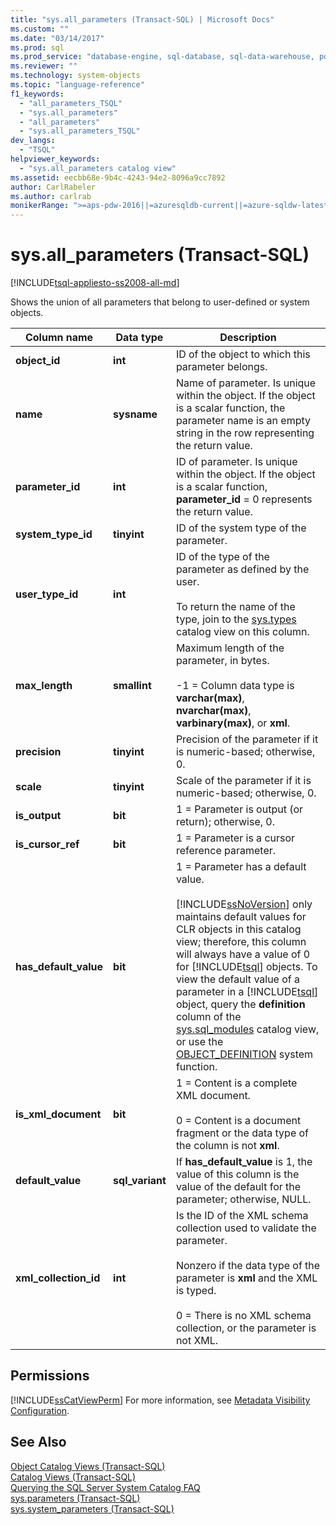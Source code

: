 ```yaml
---
title: "sys.all_parameters (Transact-SQL) | Microsoft Docs"
ms.custom: ""
ms.date: "03/14/2017"
ms.prod: sql
ms.prod_service: "database-engine, sql-database, sql-data-warehouse, pdw"
ms.reviewer: ""
ms.technology: system-objects
ms.topic: "language-reference"
f1_keywords: 
  - "all_parameters_TSQL"
  - "sys.all_parameters"
  - "all_parameters"
  - "sys.all_parameters_TSQL"
dev_langs: 
  - "TSQL"
helpviewer_keywords: 
  - "sys.all_parameters catalog view"
ms.assetid: eecbb68e-9b4c-4243-94e2-8096a9cc7892
author: CarlRabeler
ms.author: carlrab
monikerRange: ">=aps-pdw-2016||=azuresqldb-current||=azure-sqldw-latest||>=sql-server-2016||=sqlallproducts-allversions||>=sql-server-linux-2017||=azuresqldb-mi-current"
---
```

# sys.all_parameters (Transact-SQL)
[!INCLUDE[tsql-appliesto-ss2008-all-md](../../includes/tsql-appliesto-ss2008-all-md.md)]

  Shows the union of all parameters that belong to user-defined or system objects.  
  
|Column name|Data type|Description|  
|-----------------|---------------|-----------------|  
|**object_id**|**int**|ID of the object to which this parameter belongs.|  
|**name**|**sysname**|Name of parameter. Is unique within the object. If the object is a scalar function, the parameter name is an empty string in the row representing the return value.|  
|**parameter_id**|**int**|ID of parameter. Is unique within the object. If the object is a scalar function, **parameter_id** = 0 represents the return value.|  
|**system_type_id**|**tinyint**|ID of the system type of the parameter.|  
|**user_type_id**|**int**|ID of the type of the parameter as defined by the user.<br /><br /> To return the name of the type, join to the [sys.types](../../relational-databases/system-catalog-views/sys-types-transact-sql.md) catalog view on this column.|  
|**max_length**|**smallint**|Maximum length of the parameter, in bytes.<br /><br /> -1 = Column data type is **varchar(max)**, **nvarchar(max)**, **varbinary(max)**, or **xml**.|  
|**precision**|**tinyint**|Precision of the parameter if it is numeric-based; otherwise, 0.|  
|**scale**|**tinyint**|Scale of the parameter if it is numeric-based; otherwise, 0.|  
|**is_output**|**bit**|1 = Parameter is output (or return); otherwise, 0.|  
|**is_cursor_ref**|**bit**|1 = Parameter is a cursor reference parameter.|  
|**has_default_value**|**bit**|1 = Parameter has a default value.<br /><br /> [!INCLUDE[ssNoVersion](../../includes/ssnoversion-md.md)] only maintains default values for CLR objects in this catalog view; therefore, this column will always have a value of 0 for [!INCLUDE[tsql](../../includes/tsql-md.md)] objects. To view the default value of a parameter in a [!INCLUDE[tsql](../../includes/tsql-md.md)] object, query the **definition** column of the [sys.sql_modules](../../relational-databases/system-catalog-views/sys-sql-modules-transact-sql.md) catalog view, or use the [OBJECT_DEFINITION](../../t-sql/functions/object-definition-transact-sql.md) system function.|  
|**is_xml_document**|**bit**|1 = Content is a complete XML document.<br /><br /> 0 = Content is a document fragment or the data type of the column is not **xml**.|  
|**default_value**|**sql_variant**|If **has_default_value** is 1, the value of this column is the value of the default for the parameter; otherwise, NULL.|  
|**xml_collection_id**|**int**|Is the ID of the XML schema collection used to validate the parameter.<br /><br /> Nonzero if the data type of the parameter is **xml** and the XML is typed.<br /><br /> 0 = There is no XML schema collection, or the parameter is not XML.|  
  
## Permissions  
 [!INCLUDE[ssCatViewPerm](../../includes/sscatviewperm-md.md)] For more information, see [Metadata Visibility Configuration](../../relational-databases/security/metadata-visibility-configuration.md).  
  
## See Also  
 [Object Catalog Views &#40;Transact-SQL&#41;](../../relational-databases/system-catalog-views/object-catalog-views-transact-sql.md)   
 [Catalog Views &#40;Transact-SQL&#41;](../../relational-databases/system-catalog-views/catalog-views-transact-sql.md)   
 [Querying the SQL Server System Catalog FAQ](../../relational-databases/system-catalog-views/querying-the-sql-server-system-catalog-faq.md)   
 [sys.parameters &#40;Transact-SQL&#41;](../../relational-databases/system-catalog-views/sys-parameters-transact-sql.md)   
 [sys.system_parameters &#40;Transact-SQL&#41;](../../relational-databases/system-catalog-views/sys-system-parameters-transact-sql.md)  
  
  
